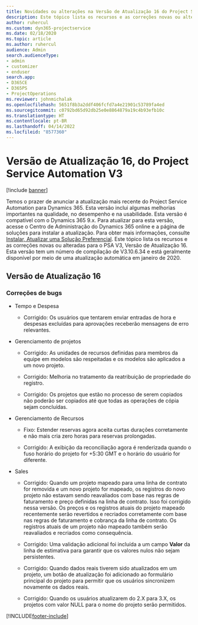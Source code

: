```yaml
---
title: Novidades ou alterações na Versão de Atualização 16 do Project Service Automation V3
description: Este tópico lista os recursos e as correções novas ou alteradas disponíveis na Versão de Atualização 16 do Project Service Automation V3.
author: ruhercul
ms.custom: dyn365-projectservice
ms.date: 02/18/2020
ms.topic: article
ms.author: ruhercul
audience: Admin
search.audienceType:
- admin
- customizer
- enduser
search.app:
- D365CE
- D365PS
- ProjectOperations
ms.reviewer: johnmichalak
ms.openlocfilehash: 5651f8b3a2ddf406fcfd7a4e21901c53789fa4ed
ms.sourcegitcommit: c0792bd65d92db25e0e8864879a19c4b93efb10c
ms.translationtype: HT
ms.contentlocale: pt-BR
ms.lasthandoff: 04/14/2022
ms.locfileid: "8577360"
---
```

# <a name="project-service-automation-update-release-16-v3"></a>Versão de Atualização 16, do Project Service Automation V3

[!include [banner](../includes/psa-now-project-operations.md)]

Temos o prazer de anunciar a atualização mais recente do Project Service Automation para Dynamics 365. Esta versão inclui algumas melhorias importantes na qualidade, no desempenho e na usabilidade.  Esta versão é compatível com o Dynamics 365 9.x. Para atualizar para esta versão, acesse o Centro de Administração do Dynamics 365 online e a página de soluções para instalar a atualização. Para obter mais informações, consulte [Instalar, Atualizar uma Solução Preferencial](/dynamics365/project-service/upgrade-psa-home-page).
Este tópico lista os recursos e as correções novas ou alteradas para o PSA V3, Versão de Atualização 16. Esta versão tem um número de compilação de V3.10.6.34 e está geralmente disponível por meio de uma atualização automática em janeiro de 2020.


## <a name="update-release-16"></a>Versão de Atualização 16

### <a name="bug-fixes"></a>Correções de bugs

-   Tempo e Despesa

    -   Corrigido: Os usuários que tentarem enviar entradas de hora e despesas excluídas para aprovações receberão mensagens de erro relevantes.

-   Gerenciamento de projetos

    -   Corrigido: As unidades de recursos definidas para membros da equipe em modelos são respeitadas e os modelos são aplicados a um novo projeto.

    -   Corrigido: Melhoria no tratamento da reatribuição de propriedade do registro.

    -   Corrigido: Os projetos que estão no processo de serem copiados não poderão ser copiados até que todas as operações de cópia sejam concluídas.

-   Gerenciamento de Recursos

    -   Fixo: Estender reservas agora aceita curtas durações corretamente e não mais cria zero horas para reservas prolongadas.

    -   Corrigido: A exibição da reconciliação agora é renderizada quando o fuso horário do projeto for +5:30 GMT e o horário do usuário for diferente.

-   Sales

    -   Corrigido: Quando um projeto mapeado para uma linha de contrato for removida e um novo projeto for mapeado, os registros do novo projeto não estavam sendo reavaliados com base nas regras de faturamento e preço definidas na linha de contrato. Isso foi corrigido nessa versão. Os preços e os registros atuais do projeto mapeado recentemente serão revertidos e recriados corretamente com base nas regras de faturamento e cobrança da linha de contrato. Os registros atuais de um projeto não mapeado também serão reavaliados e recriados como consequência.

    -   Corrigido: Uma validação adicional foi incluída a um campo **Valor** da linha de estimativa para garantir que os valores nulos não sejam persistentes.

    -   Corrigido: Quando dados reais tiverem sido atualizados em um projeto, um botão de atualização foi adicionado ao formulário principal do projeto para permitir que os usuários sincronizem novamente os dados reais.

    -   Corrigido: Quando os usuários atualizarem do 2.X para 3.X, os projetos com valor NULL para o nome do projeto serão permitidos.



[!INCLUDE[footer-include](../includes/footer-banner.md)]
